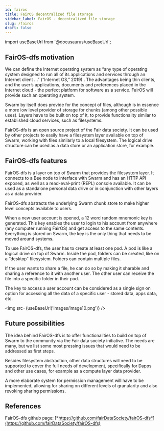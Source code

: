 ```yaml
---
id: fairos
title: FairOS decentralized file storage
sidebar_label: FairOS - decentralized file storage
slug: /fairos
draft: false
---
```

import useBaseUrl from '@docusaurus/useBaseUrl';

## FairOS-dfs motivation

We can define the Internet operating system as “any type of operating system designed to run all of its applications and services through an Internet client …” (“Internet OS,” 2019) . The advantages being thin clients, and the user’s applications, documents and preferences placed in the Internet cloud - the perfect platform for software as a service. FairOS will provide such an operating system.

Swarm by itself does provide for the concept of files, although is in essence a more low level provider of storage for chunks (among other possible uses). Layers have to be built on top of it, to provide functionality similar to established cloud services, such as filesystems.

FairOS-dfs is an open source project of the Fair data society. It can be used by other projects to easily have a filesystem layer available on top of Swarm, working with files similarly to a local filesystem. The logical drive structure can be used as a data store or an application store, for example.

## FairOS-dfs features

FairOS-dfs is a layer on top of Swarm that provides the filesystem layer. It connects to a Bee node to interface with Swarm and has an HTTP API exposed, as well as a read-eval-print (REPL) console available. It can be used as a standalone personal data drive or in conjunction with other layers as a data provider.

FairOS-dfs abstracts the underlying Swarm chunk store to make higher level concepts available to users.

When a new user account is opened, a 12 word random mnemonic key is generated. This key enables the user to login to his account from anywhere (any computer running FairOS) and get access to the same contents. Everything is stored on Swarm, the key is the only thing that needs to be moved around systems.

To use FairOS-dfs, the user has to create at least one pod. A pod is like a logical drive on top of Swarm. Inside the pod, folders can be created, like on a “desktop” filesystem. Folders can contain multiple files.

If the user wants to share a file, he can do so by making it sharable and sharing a reference to it with another user. The other user can receive the file into a specific folder in their pod.

The key to access a user account can be considered as a single sign on option for accessing all the data of a specific user - stored data, apps data, etc.


<img src={useBaseUrl('images/image10.png')} />


## Future possibilities

The idea behind FairOS-dfs is to offer functionalities to build on top of Swarm to the community via the Fair data society initiative. The needs are many, but we list some most pressing issues that would need to be addressed as first steps.

Besides filesystem abstraction, other data structures will need to be supported to cover the full needs of development, specifically for Dapps and other use cases, for example as a compute layer data provider.

A more elaborate system for permission management will have to be implemented, allowing for sharing on different levels of granularity and also revoking sharing permissions.

## References

FairOS-dfs github page: [*https://github.com/fairDataSociety/fairOS-dfs*](https://github.com/fairDataSociety/fairOS-dfs)

